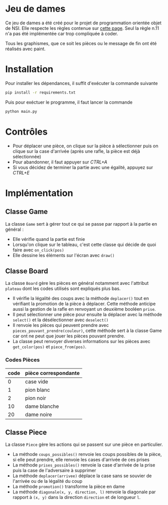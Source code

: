 # Jeu de dames

Ce jeu de dames a été créé pour le projet de programmation orientée
objet de NSI. Elle respecte les règles contenue sur [cette page](http://www.ffjd.fr/Web/index.php?page=reglesdujeu).
Seul la règle n.11 n'a pas été implémentée car trop compliquée à coder.

Tous les graphismes, que ce soit les pièces ou le message de fin ont été réalisés avec paint.

# Installation
Pour installer les dépendances, il suffit d'exécuter la commande suivante

``` sh
pip install -r requirements.txt
```
Puis pour exéctuer le programme, il faut lancer la commande

``` sh
python main.py
```

# Contrôles
- Pour déplacer une pièce, on clique sur la pièce à sélectionner puis on clique sur la case d'arrivée (après une rafle, 
  la pièce est déjà sélectionnée)
- Pour abandonner, il faut appuyer sur _CTRL+A_
- Si vous décidez de terminer la partie avec une égalité, appuyez sur _CTRL+E_

# Implémentation

## Classe Game

La classe `Game` sert à gérer tout ce qui se passe par rapport à la partie en général :

- Elle vérifie quand la partie est finie
- Lorsqu'on clique sur le tableau, c'est cette classe qui décide de quoi faire avec `on_click(pos)`
- Elle dessine les éléments sur l'écran avec `draw()`

## Classe Board

La classe `Board` gère les pièces en général notamment avec l'attribut `plateau` dont les codes utilisés sont expliqués plus bas.

- Il vérifie la légalité des coups avec la méthode `deplacer()` tout en vérifiant la promotion de la pièce à déplacer.
  Cette méthode anticipe aussi la gestion de la rafle en renvoyant un deuxième booléen `prise`.
- Il peut sélectionner une pièce pour ensuite la déplacer avec la méthode `select()` et la désélectionner avec `deselect()`
- Il renvoie les pièces qui peuvent prendre avec `pieces_pouvant_prendre(couleur)`, cette méthode sert à la classe Game car ont ne peut que jouer les pièces pouvant prendre.
- La classe peut renvoyer diverses informations sur les pièces avec `get_color(pos)` et `piece_from(pos)`.

### Codes Pièces
| code | pièce correspondante |
|------|----------------------|
| 0    | case vide            |
| 1    | pion blanc           |
| 2    | pion noir            |
| 10   | dame blanche         |
| 20   | dame noire           |

## Classe Piece

La classe `Piece` gère les actions qui se passent sur une pièce en particulier. 

- La méthode `coups_possibles()` renvoie les coups possibles de la pièce, si elle peut prendre, elle renvoie les cases d'arrivée de ces prises
- La méthode `prises_possibles()` renvoie la case d'arrivée de la prise puis la case de l'adversaire à supprimer
- La méthode `deplacer(arrivee)` déplace la case sans se souvier de l'arrivée ou de la légalité du coup
- La méthode `promotion()` transforme la pièce en dame
- La méthode `diagonale(x, y, direction, l)` renvoie la diagonale par rapport à `(x, y)` dans la direction `direction` et de longueur `l`.
